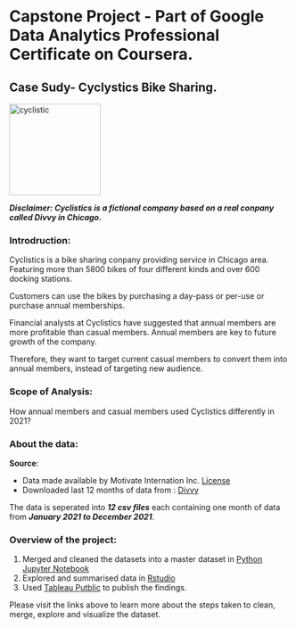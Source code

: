 # Capstone Project - Part of Google Data Analytics Professional Certificate on Coursera.

## **Case Sudy- Cyclystics Bike Sharing**.


<img width="164" alt="cyclistic" src="https://user-images.githubusercontent.com/34380470/169942268-b56a7348-6398-41e5-bed8-bda9cbb2ad8e.png">



***Disclaimer: Cyclistics is a fictional company based on a real conpany called Divvy in Chicago.***

### **Introdruction**:
    
Cyclistics is a bike sharing conpany providing service in Chicago area. Featuring more than 5800 bikes of four different kinds and over 600 docking stations.

Customers can use the bikes by purchasing a day-pass or per-use or purchase annual memberships.

Financial analysts at Cyclistics have suggested that annual members are more profitable than casual members. Annual members are key to future growth of the company.

Therefore, they want to target current casual members to convert them into annual members, instead of targeting new audience.
 
### **Scope of Analysis**:

How annual members and casual members used Cyclistics differently in 2021?

### **About the data**:
**Source**:
- Data made available by Motivate Internation Inc. [License](https://www.divvybikes.com/data-license-agreement)  
- Downloaded last 12 months of data from : [Divvy](https://divvy-tripdata.s3.amazonaws.com/index.html)

The data is seperated into ***12 csv files*** each containing one month of data from ***January 2021 to December 2021***.

### **Overview of the project**:
1. Merged and cleaned the datasets into a master dataset in [Python Jupyter Notebook](https://github.com/KarthikBhaktha/Case_Study_Bike_Sharing/blob/main/python_script/merge_csv_and_pickle.ipynb)  
2. Explored and summarised data in [Rstudio](https://github.com/KarthikBhaktha/Case_Study_Bike_Sharing/tree/main/R_scripts)  
3. Used [Tableau Putblic](https://public.tableau.com/app/profile/karthik.bhaktha/viz/CaseStudyCyclisticBike-Share/4_comparisonbyyear?publish=yes) to publish the findings.

Please visit the links above to learn more about the steps taken to clean, merge, explore and visualize the dataset.
